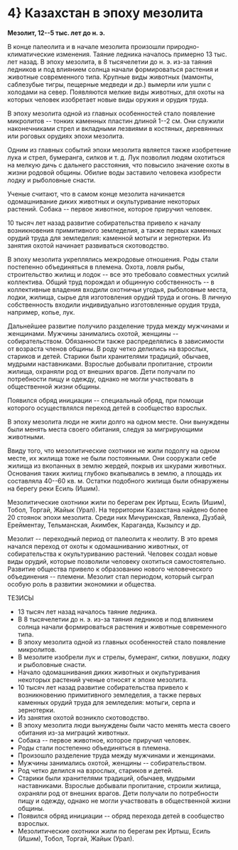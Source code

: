 # 4} Казахстан в эпоху мезолита

**Мезолит, 12--5 тыс. лет до н. э.**

В конце палеолита и в начале мезолита произошли природно-климатические изменения. Таяние ледника началось примерно 13 тыс. лет назад. В эпоху мезолита, в 8 тысячелетии до н. э. из-за таяния ледников и под влиянием солнца начали формироваться растения и животные современного типа. Крупные виды животных (мамонты, саблезубые тигры, пещерные медведи и др.) вымерли или ушли с холодами на север. Появляются мелкие виды животных, для охоты на которых человек изобретает новые виды оружия и орудия труда.

В эпоху мезолита одной из главных особенностей стало появление микролитов -- тонких каменных пластин длиной 1--2 см. Они служили наконечниками стрел и вкладными лезвиями в костяных, деревянных или роговых орудиях эпохи мезолита.

Одним из главных событий эпохи мезолита является также изобретение лука и стрел, бумеранга, силков и т. д. Лук позволил людям охотиться на мелкую дичь с дальнего расстояния, что повысило значение охоты в жизни родовой общины. Обилие воды заставило человека изобрести лодку и рыболовные снасти.

Ученые считают, что в самом конце мезолита начинается одомашнивание диких животных и окультуривание некоторых растений. Собака -- первое животное, которое приручил человек.

10 тысяч лет назад развитие собирательства привело к началу возникновения примитивного земледелия, а также первых каменных орудий труда для земледелия: каменной мотыги и зернотерки. Из занятия охотой начинает развиваться скотоводство.

В эпоху мезолита укреплялись межродовые отношения. Роды стали постепенно объединяться в племена. Охота, ловля рыбы, строительство жилищ и лодок -- все это требовало совместных усилий коллектива. Общий труд порождал и общинную собственность -- в коллективные владения входили охотничьи угодья, рыболовные места, лодки, жилища, сырье для изготовления орудий труда и огонь. В личную собственность входили индивидуально изготовленные орудия труда, например, копье, лук.

Дальнейшее развитие получило разделение труда между мужчинами и женщинами. Мужчины занимались охотой, женщины -- собирательством. Обязанности также распределялись в зависимости от возраста членов общины. В роду четко делились на взрослых, стариков и детей. Старики были хранителями традиций, обычаев, мудрыми наставниками. Взрослые добывали пропитание, строили жилища, охраняли род от внешних врагов. Дети получали по потребности пищу и одежду, однако не могли участвовать в общественной жизни общины.

Появился обряд инициации -- специальный обряд, при помощи которого осуществлялся переход детей в сообщество взрослых.

В эпоху мезолита люди не жили долго на одном месте. Они вынуждены были менять места своего обитания, следуя за мигрирующими животными.

Ввиду того, что мезолитические охотники не жили подолгу на одном месте, их жилища тоже не были постоянными. Они сооружали себе жилища из вкопанных в землю жердей, покрыв их шкурами животных. Основания таких жилищ глубоко вкапывались в землю, а площадь их составляла 40--60 кв. м. Остатки подобного жилища были обнаружены на берегу реки Есиль (Ишим).

Мезолитические охотники жили по берегам рек Иртыш, Есиль (Ишим), Тобол, Торгай, Жайык (Урал). На территории Казахстана найдено более 20 стоянок эпохи мезолита. Среди них Мичуринская, Явленка, Дузбай, Ерейментау, Тельманская, Акимбек, Караганда, Кызылсу и др.

Мезолит -- переходный период от палеолита к неолиту. В это время начался переход от охоты к одомашниванию животных, от собирательства к окультуриванию растений. Человек создал новые виды орудий, которые позволили человеку охотиться самостоятельно. Развитие общества привело к образованию нового человеческого объединения -- племени. Мезолит стал периодом, который сыграл особую роль в развитии экономики и общества.

ТЕЗИСЫ

* 13 тысяч лет назад началось таяние ледника.
* В 8 тысячелетии до н. э. из-за таяния ледников и под влиянием солнца начали формироваться растения и животные современного типа.
* В эпоху мезолита одной из главных особенностей стало появление микролитов.
* В мезолите изобрели лук и стрелы, бумеранг, силки, ловушки, лодку и рыболовные снасти.
* Начало одомашнивания диких животных и окультуривания некоторых растений ученые относят к эпохе мезолита.
* 10 тысяч лет назад развитие собирательства привело к возникновению примитивного земледелия, а также первых каменных орудий труда для земледелия: мотыги, серпа и зернотерки.
* Из занятия охотой возникло скотоводство.
* В эпоху мезолита люди вынуждены были часто менять места своего обитания из-за миграций животных.
* Собака -- первое животное, которое приручил человек.
* Роды стали постепенно объединяться в племена.
* Произошло разделение труда между мужчинами и женщинами.
* Мужчины занимались охотой, женщины -- собирательством.
* Род четко делился на взрослых, стариков и детей.
* Старики были хранителями традиций, обычаев, мудрыми наставниками. Взрослые добывали пропитание, строили жилища, охраняли род от внешних врагов. Дети получали по потребности пищу и одежду, однако не могли участвовать в общественной жизни общины.
* Появился обряд инициации -- обряд перехода детей в сообщество взрослых.
* Мезолитические охотники жили по берегам рек Иртыш, Есиль (Ишим), Тобол, Торгай, Жайык (Урал).
